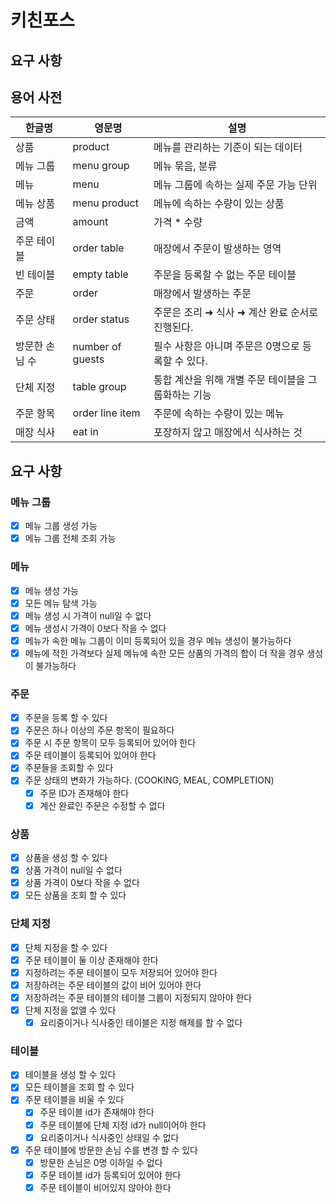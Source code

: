 # 키친포스

## 요구 사항

## 용어 사전

| 한글명 | 영문명 | 설명 |
| --- | --- | --- |
| 상품 | product | 메뉴를 관리하는 기준이 되는 데이터 |
| 메뉴 그룹 | menu group | 메뉴 묶음, 분류 |
| 메뉴 | menu | 메뉴 그룹에 속하는 실제 주문 가능 단위 |
| 메뉴 상품 | menu product | 메뉴에 속하는 수량이 있는 상품 |
| 금액 | amount | 가격 * 수량 |
| 주문 테이블 | order table | 매장에서 주문이 발생하는 영역 |
| 빈 테이블 | empty table | 주문을 등록할 수 없는 주문 테이블 |
| 주문 | order | 매장에서 발생하는 주문 |
| 주문 상태 | order status | 주문은 조리 ➜ 식사 ➜ 계산 완료 순서로 진행된다. |
| 방문한 손님 수 | number of guests | 필수 사항은 아니며 주문은 0명으로 등록할 수 있다. |
| 단체 지정 | table group | 통합 계산을 위해 개별 주문 테이블을 그룹화하는 기능 |
| 주문 항목 | order line item | 주문에 속하는 수량이 있는 메뉴 |
| 매장 식사 | eat in | 포장하지 않고 매장에서 식사하는 것 |

## 요구 사항


### 메뉴 그룹

- [x]  메뉴 그룹 생성 가능
- [x]  메뉴 그룹 전체 조회 가능

### 메뉴

- [x]  메뉴 생성 가능
- [x]  모든 메뉴 탐색 가능
- [x]  메뉴 생성 시 가격이 null일 수 없다
- [x]  메뉴 생성시 가격이 0보다 작을 수 없다
- [x]  메뉴가 속한 메뉴 그룹이 이미 등록되어 있을 경우 메뉴 생성이 불가능하다
- [x]  메뉴에 적힌 가격보다 실제 메뉴에 속한 모든 상품의 가격의 합이 더 작을 경우 생성이 불가능하다

### 주문

- [x]  주문을 등록 할 수 있다
- [x]  주문은 하나 이상의 주문 항목이 필요하다
- [x]  주문 시 주문 항목이 모두 등록되어 있어야 한다
- [x]  주문 테이블이 등록되어 있어야 한다
- [x]  주문들을 조회할 수 있다
- [x]  주문 상태의 변화가 가능하다. (COOKING, MEAL, COMPLETION)
   - [x]  주문 ID가 존재해야 한다
   - [x]  계산 완료인 주문은 수정할 수 없다

### 상품

- [x]  상품을 생성 할 수 있다
- [x]  상품 가격이 null일 수 없다
- [x]  상품 가격이 0보다 작을 수 없다
- [x]  모든 상품을 조회 할 수 있다

### 단체 지정

- [x]  단체 지정을 할 수 있다
- [x]  주문 테이블이 둘 이상 존재해야 한다
- [x]  지정하려는 주문 테이블이 모두 저장되어 있어야 한다
- [x]  저장하려는 주문 테이블의 값이 비어 있어야 한다
- [x]  저장하려는 주문 테이블의 테이블 그룹이 지정되지 않아야 한다
- [x]  단체 지정을 없앨 수 있다
   - [x]  요리중이거나 식사중인 테이블은 지정 해제를 할 수 없다

### 테이블

- [x]  테이블을 생성 할 수 있다
- [x]  모든 테이블을 조회 할 수 있다
- [x]  주문 테이블을 비울 수 있다
   - [x]  주문 테이블 id가 존재해야 한다
   - [x]  주문 테이블에 단체 지정 id가 null이어야 한다
   - [x]  요리중이거나 식사중인 상태일 수 없다
- [x]  주문 테이블에 방문한 손님 수를 변경 할 수 있다
   - [x]  방문한 손님은 0명 이하일 수 없다
   - [x]  주문 테이블 id가 등록되어 있어야 한다
   - [x]  주문 테이블이 비어있지 않아야 한다